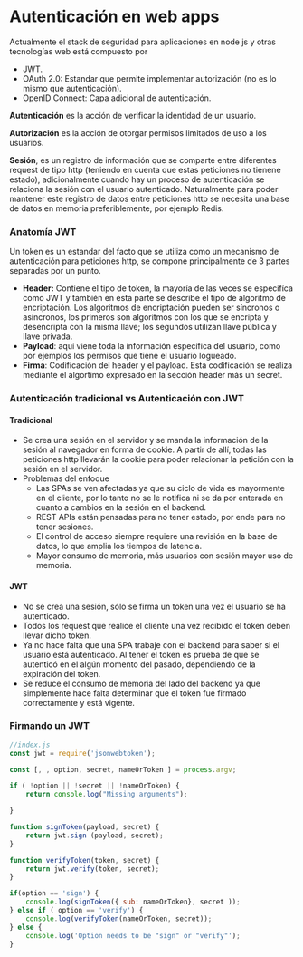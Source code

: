 # Autenticación en web apps

Actualmente el stack de seguridad para aplicaciones en node js y otras tecnologías web está compuesto por

* JWT.
* OAuth 2.0: Estandar que permite implementar autorización \(no es lo mismo que autenticación\).
* OpenID Connect: Capa adicional de autenticación.

**Autenticación** es la acción de verificar la identidad de un usuario.

**Autorización** es la acción de otorgar permisos limitados de uso a los usuarios.

**Sesión**, es un registro de información que se comparte entre diferentes request de tipo http \(teniendo en cuenta que estas peticiones no tienene estado\), adicionalmente cuando hay un proceso de autenticación se relaciona la sesión con el usuario autenticado. Naturalmente para poder mantener este registro de datos entre peticiones http se necesita una base de datos en memoria preferiblemente, por ejemplo Redis.

### Anatomía JWT

Un token es un estandar del facto que se utiliza como un mecanismo de autenticación para peticiones http, se compone principalmente de 3 partes separadas por un punto.

* **Header:** Contiene el tipo de token, la mayoría de las veces se especifíca como JWT y también en esta parte se describe el tipo de algoritmo de encriptación. Los algoritmos de encriptación pueden ser síncronos o asíncronos, los primeros son algoritmos con los que se encripta y desencripta con la misma llave; los segundos utilizan llave pública y llave privada.
* **Payload**: aquí viene toda la información específica del usuario, como por ejemplos los permisos que tiene el usuario logueado.
* **Firma**: Codificación del header y el payload. Esta codificación se realiza mediante el algortimo expresado en la sección header más un secret.

### Autenticación tradicional vs Autenticación con JWT

#### Tradicional

* Se crea una sesión en el servidor y se manda la información de la sesión al navegador en forma de cookie. A partir de allí, todas las peticiones http llevarán la cookie para poder relacionar la petición con la sesión en el servidor.
* Problemas del enfoque
  * Las SPAs se ven afectadas ya que su ciclo de vida es mayormente en el cliente, por lo tanto no se le notifica ni se da por enterada en cuanto a cambios en la sesión en el backend.
  * REST APIs están pensadas para no tener estado, por ende para no tener sesiones.
  * El control de acceso siempre requiere una revisión en la base de datos, lo que amplia los tiempos de latencia.
  * Mayor consumo de memoria, más usuarios con sesión mayor uso de memoria.

#### JWT

* No se crea una sesión, sólo se firma un token una vez el usuario se ha autenticado.
* Todos los request que realice el cliente una vez recibido el token deben llevar dicho token.
* Ya no hace falta que una SPA trabaje con el backend para saber si el usuario está autenticado. Al tener el token es prueba de que se autenticó en el algún momento del pasado, dependiendo de la expiración del token.
* Se reduce el consumo de memoria del lado del backend ya que simplemente hace falta determinar que el token fue firmado correctamente y está vigente.

### Firmando un JWT

```javascript
//index.js
const jwt = require('jsonwebtoken');

const [, , option, secret, nameOrToken ] = process.argv;

if ( !option || !secret || !nameOrToken) {
    return console.log("Missing arguments");

}

function signToken(payload, secret) {
    return jwt.sign (payload, secret);
}

function verifyToken(token, secret) {
    return jwt.verify(token, secret);
}

if(option == 'sign') {
    console.log(signToken({ sub: nameOrToken}, secret ));
} else if ( option == 'verify') {
    console.log(verifyToken(nameOrToken, secret));
} else {
    console.log('Option needs to be "sign" or "verify"');
} 
```

